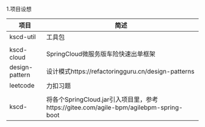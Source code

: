 1.项目设想

| 项目 | 简述 |
| --- | --- |
| kscd-util | 工具包 |
|  |  |
| kscd-cloud  | SpringCloud微服务版车险快速出单框架 |
| design-pattern | 设计模式https://refactoringguru.cn/design-patterns |
| leetcode | 力扣习题 |
|  |  |
| kscd-  | 将各个SpringCloud.jar引入项目里，参考https://gitee.com/agile-bpm/agilebpm-spring-boot  |
